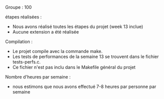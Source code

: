 Groupe : 100

étapes réalisées :
+ Nous avons réalisé toutes les étapes du projet (week 13 inclue)
+ Aucune extension a été réalisée

Compilation :
+ Le projet compile avec la commande make. 
+ Les tests de performances de la semaine 13 se trouvent dans le fichier tests-perfs.c.
+ Ce fichier n'est pas inclu dans le Makefile général du projet

Nombre d'heures par semaine : 
+ nous estimons que nous avons effectué 7-8 heures par personne par semaine


